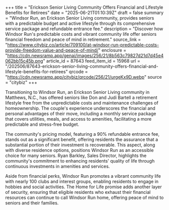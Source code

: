 +++
title = "Erickson Senior Living Community Offers Financial and Lifestyle Benefits for Retirees"
date = "2025-06-21T01:10:39Z"
draft = false
summary = "Windsor Run, an Erickson Senior Living community, provides seniors with a predictable budget and active lifestyle through its comprehensive service package and refundable entrance fee."
description = "Discover how Windsor Run's predictable costs and vibrant community life offer seniors financial freedom and peace of mind in retirement."
source_link = "https://www.citybiz.co/article/709100/at-windsor-run-predictable-costs-provide-freedom-value-and-peace-of-mind/"
enclosure = "https://cdn.newsramp.app/genai/images/256/21/8b563c79827d21d7d45e4062bb15c45b.png"
article_id = 87643
feed_item_id = 15968
url = "/202506/87643-erickson-senior-living-community-offers-financial-and-lifestyle-benefits-for-retirees"
qrcode = "https://cdn.newsramp.app/citybiz/qrcode/256/21/urgeKx9D.webp"
source = "citybiz"
+++

<p>Transitioning to Windsor Run, an Erickson Senior Living community in Matthews, N.C., has offered seniors like Don and Judi Bartell a retirement lifestyle free from the unpredictable costs and maintenance challenges of homeownership. The couple's experience underscores the financial and personal advantages of their move, including a monthly service package that covers utilities, meals, and access to amenities, facilitating a more predictable and stress-free budget.</p><p>The community's pricing model, featuring a 90% refundable entrance fee, stands out as a significant benefit, offering residents the assurance that a substantial portion of their investment is recoverable. This aspect, along with diverse residence options, positions Windsor Run as an accessible choice for many seniors. Ryan Barkley, Sales Director, highlights the community's commitment to enhancing residents' quality of life through continuous investments in amenities and services.</p><p>Aside from financial perks, Windsor Run promotes a vibrant community life with nearly 100 clubs and interest groups, enabling residents to engage in hobbies and social activities. The Home for Life promise adds another layer of security, ensuring that eligible residents who exhaust their financial resources can continue to call Windsor Run home, offering peace of mind to seniors and their families.</p>